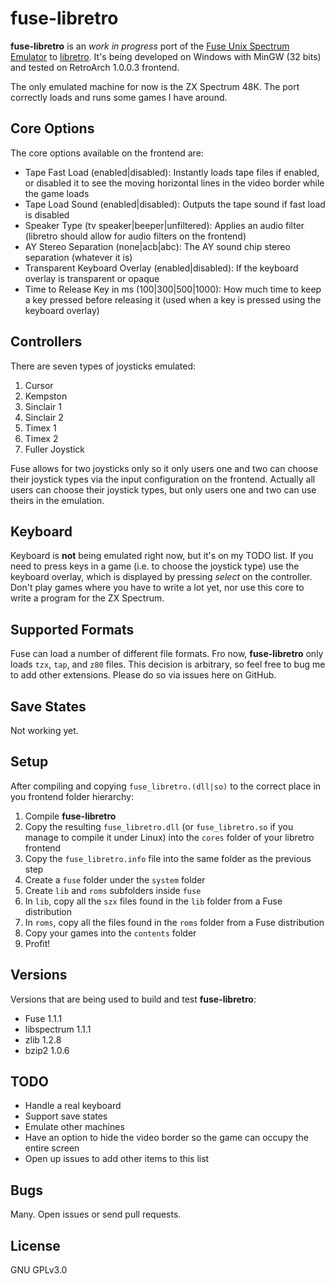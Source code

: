 # fuse-libretro

**fuse-libretro** is an *work in progress* port of the [Fuse Unix Spectrum Emulator](http://fuse-emulator.sourceforge.net/) to [libretro](http://www.libretro.com/). It's being developed on Windows with MinGW (32 bits) and tested on RetroArch 1.0.0.3 frontend.

The only emulated machine for now is the ZX Spectrum 48K. The port correctly loads and runs some games I have around.

## Core Options

The core options available on the frontend are:

* Tape Fast Load (enabled|disabled): Instantly loads tape files if enabled, or disabled it to see the moving horizontal lines in the video border while the game loads
* Tape Load Sound (enabled|disabled): Outputs the tape sound if fast load is disabled
* Speaker Type (tv speaker|beeper|unfiltered): Applies an audio filter (libretro should allow for audio filters on the frontend)
* AY Stereo Separation (none|acb|abc): The AY sound chip stereo separation (whatever it is)
* Transparent Keyboard Overlay (enabled|disabled): If the keyboard overlay is transparent or opaque
* Time to Release Key in ms (100|300|500|1000): How much time to keep a key pressed before releasing it (used when a key is pressed using the keyboard overlay)

## Controllers

There are seven types of joysticks emulated:

1. Cursor
2. Kempston
3. Sinclair 1
4. Sinclair 2
5. Timex 1
6. Timex 2
7. Fuller Joystick

Fuse allows for two joysticks only so it only users one and two can choose their joystick types via the input configuration on the frontend. Actually all users can choose their joystick types, but only users one and two can use theirs in the emulation.

## Keyboard

Keyboard is **not** being emulated right now, but it's on my TODO list. If you need to press keys in a game (i.e. to choose the joystick type) use the keyboard overlay, which is displayed by pressing *select* on the controller. Don't play games where you have to write a lot yet, nor use this core to write a program for the ZX Spectrum.

## Supported Formats

Fuse can load a number of different file formats. Fro now, **fuse-libretro** only loads `tzx`, `tap`, and `z80` files. This decision is arbitrary, so feel free to bug me to add other extensions. Please do so via issues here on GitHub.

## Save States

Not working yet.

## Setup

After compiling and copying `fuse_libretro.(dll|so)` to the correct place in you frontend folder hierarchy:

1. Compile **fuse-libretro**
1. Copy the resulting `fuse_libretro.dll` (or `fuse_libretro.so` if you manage to compile it under Linux) into the `cores` folder of your libretro frontend
1. Copy the `fuse_libretro.info` file into the same folder as the previous step
1. Create a `fuse` folder under the `system` folder
1. Create `lib` and `roms` subfolders inside `fuse`
1. In `lib`, copy all the `szx` files found in the `lib` folder from a Fuse distribution
1. In `roms`, copy all the files found in the `roms` folder from a Fuse distribution
1. Copy your games into the `contents` folder
1. Profit!

## Versions

Versions that are being used to build and test **fuse-libretro**:

* Fuse 1.1.1
* libspectrum 1.1.1
* zlib 1.2.8
* bzip2 1.0.6

## TODO

* Handle a real keyboard
* Support save states
* Emulate other machines
* Have an option to hide the video border so the game can occupy the entire screen
* Open up issues to add other items to this list

## Bugs

Many. Open issues or send pull requests.

## License

GNU GPLv3.0
